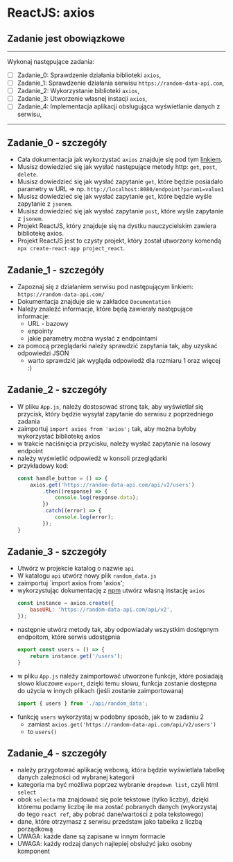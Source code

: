 # ReactJS: axios
## Zadanie jest obowiązkowe

***

Wykonaj następujące zadania:
- [ ] Zadanie_0: Sprawdzenie działania biblioteki `axios`,
- [ ] Zadanie_1: Sprawdzenie działania serwisu `https://random-data-api.com`,
- [ ] Zadanie_2: Wykorzystanie biblioteki `axios`,
- [ ] Zadanie_3: Utworzenie własnej instacji `axios`,
- [ ] Zadanie_4: Implementacja aplikacji obsługująca wyświetlanie danych z serwisu,

***

## Zadanie_0 - szczegóły
- Cała dokumentacja jak wykorzystać `axios` znajduje się pod tym [linkiem](https://www.npmjs.com/package/axios).
- Musisz dowiedzieć się jak wysłać następujące metody http: `get`, `post`, `delete`.
- Musisz dowiedzieć się jak wysłać zapytanie `get`, które będzie posiadało parametry w URL => np. `http://localhost:8080/endpoint?param1=value1`
- Musisz dowiedzieć się jak wysłać zapytanie `get`, które będzie wyśle zapytanie z `jsonem`.
- Musisz dowiedzieć się jak wysłać zapytanie `post`, które wyśle zapytanie z `jsonem`.
- Projekt ReactJS, który znajduje się na dystku nauczycielskim zawiera bibliotekę axios.
- Projekt ReactJS jest to czysty projekt, który został utworzony komendą `npx create-react-app project_react`.

## Zadanie_1 - szczegóły
- Zapoznaj się z działaniem serwisu pod następującym linkiem: `https://random-data-api.com/`
- Dokumentacja znajduje sie w zakładce `Documentation`
- Należy znaleźć informacje, które będą zawierały następujące informacje:
    - URL - bazowy
    - enpointy
    - jakie parametry można wysłać z endpointami
- za pomocą przeglądarki należy sprawdzić zapytania tak, aby uzyskać odpowiedzi JSON
    - warto sprawdzić jak wygląda odpowiedź dla rozmiaru 1 oraz więcej :)

## Zadanie_2 - szczegóły
- W pliku `App.js`, należy dostosować stronę tak, aby wyświetlał się przycisk, który będzie wysyłał zapytanie do serwisu z poprzedniego zadania
- zaimportuj `import axios from 'axios';` tak, aby można byłoby wykorzystać bibliotekę axios
- w trakcie naciśnięcia przycisku, należy wysłać zapytanie na losowy endpoint
- należy wyświetlić odpowiedź w konsoli przeglądarki
- przykładowy kod:
    ```js
    const handle_button = () => {
        axios.get('https://random-data-api.com/api/v2/users')
            .then((response) => {
                console.log(response.data);
            })
            .catch((error) => {
                console.log(error);
            });
    }
    ```

## Zadanie_3 - szczegóły
- Utwórz w projekcie katalog o nazwie `api`
- W katalogu `api` utwórz nowy plik `random_data.js`
- zaimportuj `import axios from 'axios';
- wykorzystując dokumentację z [npm](https://www.npmjs.com/package/axios#creating-an-instance) utwórz własną instację `axios`
    ```js
    const instance = axios.create({
        baseURL: 'https://random-data-api.com/api/v2',
    });
    ```
- następnie utwórz metody tak, aby odpowiadały wszystkim dostępnym endpoitom, które serwis udostępnia
    ```js
    export const users = () => {
        return instance.get('/users');
    }
    ```
- w pliku `App.js` należy zaimportować utworzone funkcje, które posiadają słowo kluczowe `export`, dzięki temu słowu, funkcja zostanie dostępna do użycia w innych plikach (jeśli zostanie zaimportowana)
    ```js
    import { users } from './api/random_data';
    ```
- funkcję `users` wykorzystaj w podobny sposób, jak to w zadaniu 2
    - zamiast `axios.get('https://random-data-api.com/api/v2/users')`
    - to `users()`

## Zadanie_4 - szczegóły
- należy przygotować aplikację webową, która będzie wyświetlała tabelkę danych zależności od wybranej kategorii
- kategoria ma być możliwa poprzez wybranie `dropdown list`, czyli html `select`
- obok `selecta` ma znajdować się pole tekstowe (tylko liczby), dzięki któremu podamy liczbę ile ma zostać pobranych danych (wykorzystaj do tego `react ref`, aby pobrać dane/wartości z pola tekstowego)
- dane, które otrzymasz z serwisu przedstaw jako tabelka z liczbą porządkową
- UWAGA: każde dane są zapisane w innym formacie
- UWAGA: każdy rodzaj danych najlepiej obsłużyć jako osobny komponent